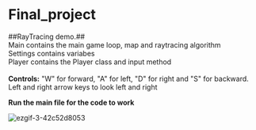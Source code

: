 # Final_project
##RayTracing demo.## <br />
Main contains the main game loop, map and raytracing algorithm<br />
Settings contains variabes <br />
Player contains the Player class and input method <br />
<br />
**Controls:** "W" for forward, "A" for left, "D" for right and "S" for backward. Left and right arrow keys to look left and right

**Run the main file for the code to work**

![ezgif-3-42c52d8053](https://user-images.githubusercontent.com/91599389/149656609-05855189-becc-476f-82c0-a45b667719c1.gif)
